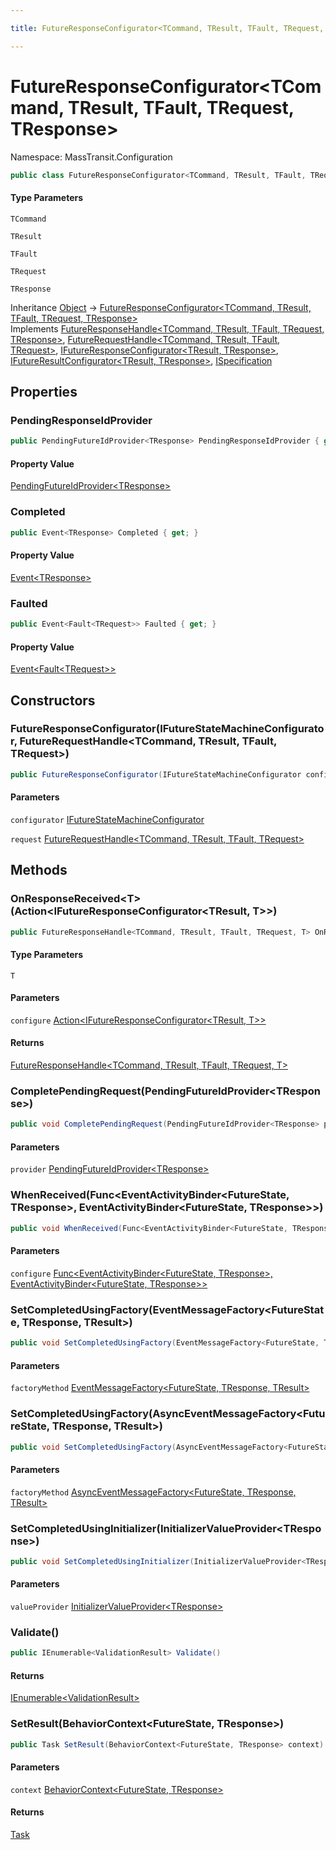 ```yaml
---

title: FutureResponseConfigurator<TCommand, TResult, TFault, TRequest, TResponse>

---
```


# FutureResponseConfigurator\<TCommand, TResult, TFault, TRequest, TResponse\>

Namespace: MassTransit.Configuration

```csharp
public class FutureResponseConfigurator<TCommand, TResult, TFault, TRequest, TResponse> : FutureResponseHandle<TCommand, TResult, TFault, TRequest, TResponse>, FutureRequestHandle<TCommand, TResult, TFault, TRequest>, IFutureResponseConfigurator<TResult, TResponse>, IFutureResultConfigurator<TResult, TResponse>, ISpecification
```

#### Type Parameters

`TCommand`<br/>

`TResult`<br/>

`TFault`<br/>

`TRequest`<br/>

`TResponse`<br/>

Inheritance [Object](https://learn.microsoft.com/en-us/dotnet/api/system.object) → [FutureResponseConfigurator\<TCommand, TResult, TFault, TRequest, TResponse\>](../masstransit-configuration/futureresponseconfigurator-5)<br/>
Implements [FutureResponseHandle\<TCommand, TResult, TFault, TRequest, TResponse\>](../masstransit/futureresponsehandle-5), [FutureRequestHandle\<TCommand, TResult, TFault, TRequest\>](../masstransit/futurerequesthandle-4), [IFutureResponseConfigurator\<TResult, TResponse\>](../masstransit/ifutureresponseconfigurator-2), [IFutureResultConfigurator\<TResult, TResponse\>](../masstransit/ifutureresultconfigurator-2), [ISpecification](../../masstransit-abstractions/masstransit/ispecification)

## Properties

### **PendingResponseIdProvider**

```csharp
public PendingFutureIdProvider<TResponse> PendingResponseIdProvider { get; private set; }
```

#### Property Value

[PendingFutureIdProvider\<TResponse\>](../masstransit/pendingfutureidprovider-1)<br/>

### **Completed**

```csharp
public Event<TResponse> Completed { get; }
```

#### Property Value

[Event\<TResponse\>](../../masstransit-abstractions/masstransit/event-1)<br/>

### **Faulted**

```csharp
public Event<Fault<TRequest>> Faulted { get; }
```

#### Property Value

[Event\<Fault\<TRequest\>\>](../../masstransit-abstractions/masstransit/event-1)<br/>

## Constructors

### **FutureResponseConfigurator(IFutureStateMachineConfigurator, FutureRequestHandle\<TCommand, TResult, TFault, TRequest\>)**

```csharp
public FutureResponseConfigurator(IFutureStateMachineConfigurator configurator, FutureRequestHandle<TCommand, TResult, TFault, TRequest> request)
```

#### Parameters

`configurator` [IFutureStateMachineConfigurator](../masstransit-futures/ifuturestatemachineconfigurator)<br/>

`request` [FutureRequestHandle\<TCommand, TResult, TFault, TRequest\>](../masstransit/futurerequesthandle-4)<br/>

## Methods

### **OnResponseReceived\<T\>(Action\<IFutureResponseConfigurator\<TResult, T\>\>)**

```csharp
public FutureResponseHandle<TCommand, TResult, TFault, TRequest, T> OnResponseReceived<T>(Action<IFutureResponseConfigurator<TResult, T>> configure)
```

#### Type Parameters

`T`<br/>

#### Parameters

`configure` [Action\<IFutureResponseConfigurator\<TResult, T\>\>](https://learn.microsoft.com/en-us/dotnet/api/system.action-1)<br/>

#### Returns

[FutureResponseHandle\<TCommand, TResult, TFault, TRequest, T\>](../masstransit/futureresponsehandle-5)<br/>

### **CompletePendingRequest(PendingFutureIdProvider\<TResponse\>)**

```csharp
public void CompletePendingRequest(PendingFutureIdProvider<TResponse> provider)
```

#### Parameters

`provider` [PendingFutureIdProvider\<TResponse\>](../masstransit/pendingfutureidprovider-1)<br/>

### **WhenReceived(Func\<EventActivityBinder\<FutureState, TResponse\>, EventActivityBinder\<FutureState, TResponse\>\>)**

```csharp
public void WhenReceived(Func<EventActivityBinder<FutureState, TResponse>, EventActivityBinder<FutureState, TResponse>> configure)
```

#### Parameters

`configure` [Func\<EventActivityBinder\<FutureState, TResponse\>, EventActivityBinder\<FutureState, TResponse\>\>](https://learn.microsoft.com/en-us/dotnet/api/system.func-2)<br/>

### **SetCompletedUsingFactory(EventMessageFactory\<FutureState, TResponse, TResult\>)**

```csharp
public void SetCompletedUsingFactory(EventMessageFactory<FutureState, TResponse, TResult> factoryMethod)
```

#### Parameters

`factoryMethod` [EventMessageFactory\<FutureState, TResponse, TResult\>](../../masstransit-abstractions/masstransit/eventmessagefactory-3)<br/>

### **SetCompletedUsingFactory(AsyncEventMessageFactory\<FutureState, TResponse, TResult\>)**

```csharp
public void SetCompletedUsingFactory(AsyncEventMessageFactory<FutureState, TResponse, TResult> factoryMethod)
```

#### Parameters

`factoryMethod` [AsyncEventMessageFactory\<FutureState, TResponse, TResult\>](../../masstransit-abstractions/masstransit/asynceventmessagefactory-3)<br/>

### **SetCompletedUsingInitializer(InitializerValueProvider\<TResponse\>)**

```csharp
public void SetCompletedUsingInitializer(InitializerValueProvider<TResponse> valueProvider)
```

#### Parameters

`valueProvider` [InitializerValueProvider\<TResponse\>](../masstransit/initializervalueprovider-1)<br/>

### **Validate()**

```csharp
public IEnumerable<ValidationResult> Validate()
```

#### Returns

[IEnumerable\<ValidationResult\>](https://learn.microsoft.com/en-us/dotnet/api/system.collections.generic.ienumerable-1)<br/>

### **SetResult(BehaviorContext\<FutureState, TResponse\>)**

```csharp
public Task SetResult(BehaviorContext<FutureState, TResponse> context)
```

#### Parameters

`context` [BehaviorContext\<FutureState, TResponse\>](../../masstransit-abstractions/masstransit/behaviorcontext-2)<br/>

#### Returns

[Task](https://learn.microsoft.com/en-us/dotnet/api/system.threading.tasks.task)<br/>
